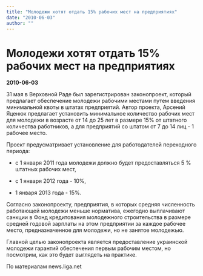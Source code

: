 ```yaml
---
title: "Молодежи хотят отдать 15% рабочих мест на предприятиях"
date: "2010-06-03"
author: ""
---
```


# Молодежи хотят отдать 15% рабочих мест на предприятиях

**2010-06-03** 

31 мая в Верховной Раде был зарегистрирован законопроект, который предлагает обеспечение молодежи рабочими местами путем введения минимальной квоты в штатах предприятий. Автор проекта, Арсений Яценюк предлагает установить минимальное количество рабочих мест для молодежи в возрасте от 14 до 25 лет в размере 15% от штатного количества работников, а для предприятий со штатом от 7 до 14 лиц - 1 рабочее место.

Проект предусматривает установление для работодателей переходного периода:

- с 1 января 2011 года молодежи должно будет предоставляться 5 % штатных рабочих мест,

- с 1 января 2012 года - 10%,

- 1 января 2013 года - 15%.

Согласно законопроекту, предприятия, в которых средняя численность работающей молодежи меньше норматива, ежегодно выплачивают санкции в Фонд кредитования молодежного строительства в размере средней годовой зарплаты на этом предприятии за каждое рабочее место, предназначенное для молодежи, но не занятое молодежью.

Главной целью законопроекта является предоставление украинской молодежи гарантий обеспечения первым рабочим местом, но посмотрим, как это будет выглядеть на практике.

По материалам news.liga.net